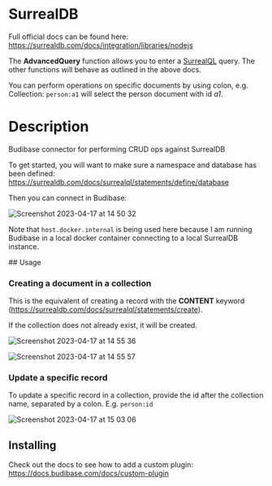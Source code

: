 # SurrealDB
Full official docs can be found here: https://surrealdb.com/docs/integration/libraries/nodejs

The **AdvancedQuery** function allows you to enter a [SurrealQL](https://surrealdb.com/docs/surrealql) query. The other functions will behave as outlined in the above docs.

You can perform operations on specific documents by using colon, e.g. Collection: `person:a1` will select the person document with id *a1*.

# Description
Budibase connector for performing CRUD ops against SurrealDB

To get started, you will want to make sure a namespace and database has been defined: https://surrealdb.com/docs/surrealql/statements/define/database

Then you can connect in Budibase:

![Screenshot 2023-04-17 at 14 50 32](https://user-images.githubusercontent.com/101575380/232504172-27e37a0c-27b9-4cd1-9d81-0b3050c1dd3f.png)

Note that `host.docker.internal` is being used here because I am running Budibase in a local docker container connecting to a local SurrealDB instance.


## Usage

### Creating a document in a collection

This is the equivalent of creating a record with the **CONTENT** keyword (https://surrealdb.com/docs/surrealql/statements/create).

If the collection does not already exist, it will be created.

![Screenshot 2023-04-17 at 14 55 36](https://user-images.githubusercontent.com/101575380/232505543-b1057683-6222-4512-ae96-2d5e1b186ebc.png)

![Screenshot 2023-04-17 at 14 55 57](https://user-images.githubusercontent.com/101575380/232505651-202095b2-c5f4-4115-866a-4cfb915b5606.png)

### Update a specific record

To update a specific record in a collection, provide the id after the collection name, separated by a colon. E.g. `person:id`

![Screenshot 2023-04-17 at 15 03 06](https://user-images.githubusercontent.com/101575380/232507585-399041c4-9803-494c-bf4d-46a4fa5e592c.png)

## Installing

Check out the docs to see how to add a custom plugin: https://docs.budibase.com/docs/custom-plugin
